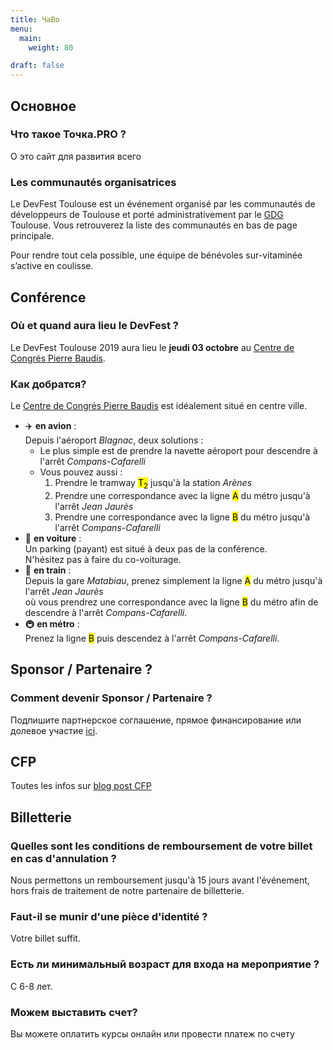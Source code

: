 ```yaml
---
title: ЧаВо
menu:
  main:
    weight: 80

draft: false
---
```


## Основное

### Что такое Точка.PRO ?

О это  сайт для развития всего

### Les communautés organisatrices

Le DevFest Toulouse est un événement organisé par les communautés de développeurs de Toulouse et porté administrativement par le [GDG](http://www.gdgtoulouse.fr/) Toulouse.
Vous retrouverez la liste des communautés en bas de page principale.

Pour rendre tout cela possible, une équipe de bénévoles sur-vitaminée s’active en coulisse.


## Conférence

### Où et quand aura lieu le DevFest ?

Le DevFest Toulouse 2019 aura lieu le **jeudi 03 octobre** au [Centre de Congrés Pierre Baudis](https://goo.gl/maps/vDmHc8mFQtD2).

### Как добратся?

Le [Centre de Congrés Pierre Baudis](https://goo.gl/maps/vDmHc8mFQtD2) est idéalement situé en centre ville.

* :airplane: **en avion** : <br>
Depuis l'aéroport _Blagnac_, deux solutions :
  - Le plus simple est de prendre la navette aéroport pour descendre à l'arrêt _Compans-Cafarelli_
  - Vous pouvez aussi :
      1. Prendre le tramway <mark class="t2">T<sub>2</sub></mark> jusqu'à la station _Arènes_
      2. Prendre une correspondance avec la ligne <mark class="a">A</mark> du métro jusqu'à l'arrêt _Jean Jaurès_
      3. Prendre une correspondance avec la ligne <mark class="b">B</mark> du métro jusqu'à l'arrêt _Compans-Cafarelli_
* :car: **en voiture** : <br>
Un parking (payant) est situé à deux pas de la conférence. <br>
N'hésitez pas à faire du co-voiturage.
* :train: **en train** : <br>
Depuis la gare _Matabiau_, 
prenez simplement la ligne <mark class="a">A</mark> du métro jusqu'à l'arrêt _Jean Jaurès_ <br> 
où vous prendrez une correspondance avec la ligne <mark class="b">B</mark> du métro 
afin de descendre à l'arrêt _Compans-Cafarelli_.
* :metro: **en métro** : <br>
Prenez la ligne <mark class="b">B</mark> puis descendez à l'arrêt _Compans-Cafarelli_.

## Sponsor / Partenaire ?

### Comment devenir Sponsor / Partenaire ?

Подпишите партнерское соглашение, прямое финансирование или долевое участие [ici](https://drive.google.com/open?id=1Uo1V4v3SHjl2q27SNkOyHkcuagKJmTU4).

## CFP

Toutes les infos sur [blog post CFP](/fr/blog/cfp/)

## Billetterie

### Quelles sont les conditions de remboursement de votre billet en cas d'annulation ?

Nous permettons un remboursement jusqu'à 15 jours avant l'événement, hors frais de traitement de notre partenaire de billetterie.

### Faut-il se munir d'une pièce d'identité ?

Votre billet suffit.

### Есть ли минимальный возраст для входа на мероприятие ?

С 6-8 лет.

### Можем выставить счет?

Вы можете оплатить курсы онлайн или провести платеж по счету
